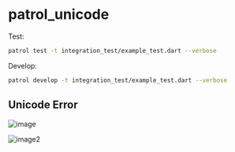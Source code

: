 # patrol_unicode

Test:

```bash
patrol test -t integration_test/example_test.dart --verbose
```

Develop:

```bash
patrol develop -t integration_test/example_test.dart --verbose
```


## Unicode Error

![image](https://prnt.sc/pIuQPLCZW3SG)

![image2](https://prnt.sc/F9Qb1n_mgGkz)
